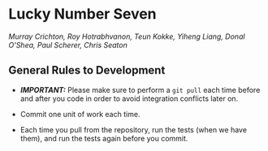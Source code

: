 # Lucky Number Seven

*Murray Crichton, Roy Hotrabhvanon, Teun Kokke, Yiheng Liang, Donal O'Shea, Paul Scherer, Chris Seaton*

## General Rules to Development
- ***IMPORTANT:*** Please make sure to perform a `git pull` each time before and after you code in order to avoid integration conflicts later on.

- Commit one unit of work each time.

- Each time you pull from the repository, run the tests (when we have them), and run the tests again before you commit.


